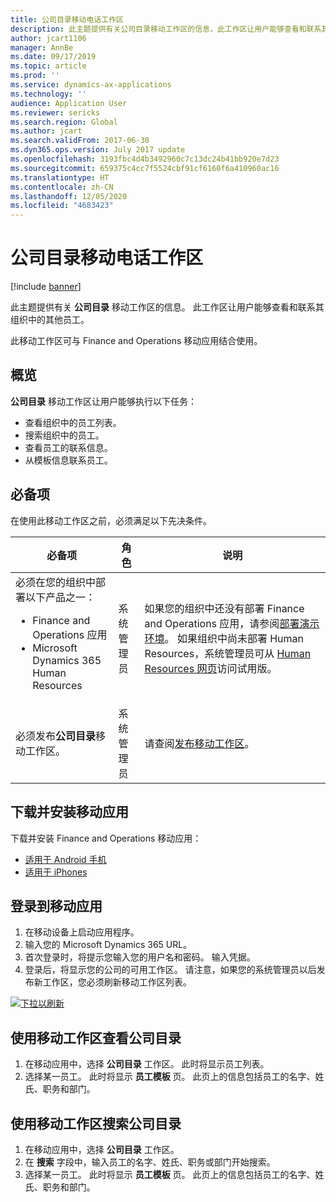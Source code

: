 ```yaml
---
title: 公司目录移动电话工作区
description: 此主题提供有关公司目录移动工作区的信息，此工作区让用户能够查看和联系其组织中的其他员工。
author: jcart1106
manager: AnnBe
ms.date: 09/17/2019
ms.topic: article
ms.prod: ''
ms.service: dynamics-ax-applications
ms.technology: ''
audience: Application User
ms.reviewer: sericks
ms.search.region: Global
ms.author: jcart
ms.search.validFrom: 2017-06-30
ms.dyn365.ops.version: July 2017 update
ms.openlocfilehash: 3193fbc4d4b3492960c7c13dc24b41bb920e7d23
ms.sourcegitcommit: 659375c4cc7f5524cbf91cf6160f6a410960ac16
ms.translationtype: HT
ms.contentlocale: zh-CN
ms.lasthandoff: 12/05/2020
ms.locfileid: "4683423"
---
```

# <a name="company-directory-mobile-workspace"></a>公司目录移动电话工作区

[!include [banner](../includes/banner.md)]

此主题提供有关 **公司目录** 移动工作区的信息。 此工作区让用户能够查看和联系其组织中的其他员工。

此移动工作区可与 Finance and Operations 移动应用结合使用。

## <a name="overview"></a>概览
**公司目录** 移动工作区让用户能够执行以下任务：

- 查看组织中的员工列表。
- 搜索组织中的员工。
- 查看员工的联系信息。
- 从模板信息联系员工。

## <a name="prerequisites"></a>必备项
在使用此移动工作区之前，必须满足以下先决条件。

<table>
<thead>
<tr class="header">
<th>必备项</th>
<th>角色</th>
<th>说明</th>
</tr>
</thead>
<tbody>
<tr class="odd">
<td>必须在您的组织中部署以下产品之一：
<ul><li>Finance and Operations 应用</li>
<li>Microsoft Dynamics 365 Human Resources</li>
</ul>
</td>
<td>系统管理员</td>
<td>如果您的组织中还没有部署 Finance and Operations 应用，请参阅<a href="../deployment/deploy-demo-environment.md">部署演示环境</a>。 如果组织中尚未部署 Human Resources，系统管理员可从 <a href="https://dynamics.microsoft.com/human-resources/overview/">Human Resources 网页</a>访问试用版。
</td>
</tr>
<tr class="even">
<td>必须发布<strong>公司目录</strong>移动工作区。</td>
<td>系统管理员</td>
<td>请查阅<a href="publish-mobile-workspace.md">发布移动工作区</a>。</td>
</tr>
</tbody>
</table>

## <a name="download-and-install-the-mobile-app"></a>下载并安装移动应用
下载并安装 Finance and Operations 移动应用：

-   [适用于 Android 手机](https://go.microsoft.com/fwlink/?linkid=850662)
-   [适用于 iPhones](https://go.microsoft.com/fwlink/?linkid=850663)

## <a name="sign-in-to-the-mobile-app"></a>登录到移动应用
1.  在移动设备上启动应用程序。
2.  输入您的 Microsoft Dynamics 365 URL。
3.  首次登录时，将提示您输入您的用户名和密码。 输入凭据。
4.  登录后，将显示您的公司的可用工作区。 请注意，如果您的系统管理员以后发布新工作区，您必须刷新移动工作区列表。

[![下拉以刷新](./media/pull-to-refresh-list-of-workspaces-183x300.png)](./media/pull-to-refresh-list-of-workspaces.png)

## <a name="view-the-company-directory-by-using-the-mobile-workspace"></a>使用移动工作区查看公司目录
1.  在移动应用中，选择 **公司目录** 工作区。 此时将显示员工列表。
3.  选择某一员工。 此时将显示 **员工模板** 页。 此页上的信息包括员工的名字、姓氏、职务和部门。

## <a name="search-the-company-directory-by-using-the-mobile-workspace"></a>使用移动工作区搜索公司目录
1.  在移动应用中，选择 **公司目录** 工作区。
2.  在 **搜索** 字段中，输入员工的名字、姓氏、职务或部门开始搜索。
3.  选择某一员工。 此时将显示 **员工模板** 页。 此页上的信息包括员工的名字、姓氏、职务和部门。

